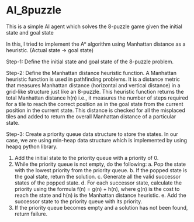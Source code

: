 # AI_8puzzle
This is a simple AI agent which solves the 8-puzzle game given the initial state and goal state

In this, I tried to implement the A* algorithm using Manhattan distance as a heuristic. (Actual state -> goal state) 

Step-1: Define the initial state and goal state of the 8-puzzle problem.

Step-2: Define the Manhattan distance heuristic function.
A Manhattan heuristic function is used in pathfinding problems. It is a distance metric that measures Manhattan distance (horizontal and vertical distance) in a grid-like structure just like an 8-puzzle. This heuristic function returns the total Manhattan distance h(n) i.e., it measures the number of steps required for a tile to reach the correct position as in the goal state from the current position in the current state. This distance is checked for all the misplaced tiles and added to return the overall Manhattan distance of a particular state.

Step-3: Create a priority queue data structure to store the states.
In our case, we are using min-heap data structure which is implemented by using heapq python library.
  1. Add the initial state to the priority queue with a priority of 0. 
  2. While the priority queue is not empty, do the following:
    a. Pop the state with the lowest priority from the priority queue.
    b. If the popped state is the goal state, return the solution.
    c. Generate all the valid successor states of the popped state.
    d. For each successor state, calculate the priority using the formula f(n) = g(n) + h(n),
      where g(n) is the cost to reach the state and h(n) is the Manhattan distance heuristic. e. Add the successor state to the priority queue with its           priority.
  3. If the priority queue becomes empty and a solution has not been found, return failure.
